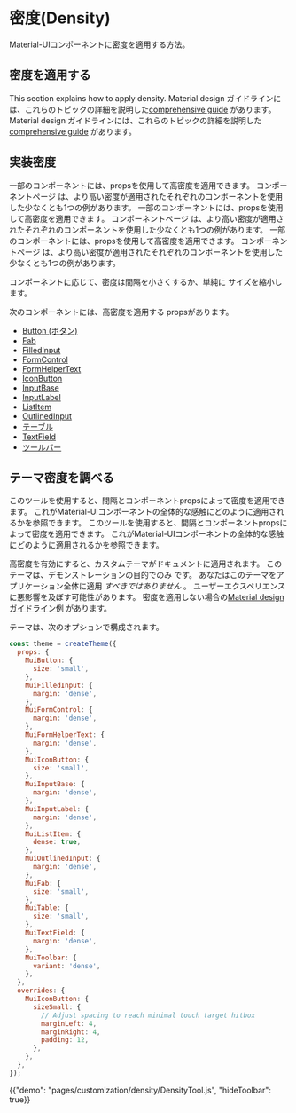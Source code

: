 # 密度(Density)

<p class="description">Material-UIコンポーネントに密度を適用する方法。</p>

## 密度を適用する

This section explains how to apply density. Material design ガイドラインには、これらのトピックの詳細を説明した[comprehensive guide](https://material.io/design/layout/applying-density.html#typographic-density) があります。 Material design ガイドラインには、これらのトピックの詳細を説明した[comprehensive guide](https://material.io/design/layout/applying-density.html#typographic-density) があります。

## 実装密度

一部のコンポーネントには、propsを使用して高密度を適用できます。 コンポーネントページ は、より高い密度が適用されたそれぞれのコンポーネントを使用した少なくとも1つの例があります。 一部のコンポーネントには、propsを使用して高密度を適用できます。 コンポーネントページ は、より高い密度が適用されたそれぞれのコンポーネントを使用した少なくとも1つの例があります。 一部のコンポーネントには、propsを使用して高密度を適用できます。 コンポーネントページ は、より高い密度が適用されたそれぞれのコンポーネントを使用した少なくとも1つの例があります。

コンポーネントに応じて、密度は間隔を小さくするか、単純に サイズを縮小します。

次のコンポーネントには、高密度を適用する propsがあります。

- [Button (ボタン)](/api/button/)
- [Fab](/api/fab/)
- [FilledInput](/api/filled-input/)
- [FormControl](/api/form-control/)
- [FormHelperText](/api/form-helper-text/)
- [IconButton](/api/icon-button/)
- [InputBase](/api/input-base/)
- [InputLabel](/api/input-label/)
- [ListItem](/api/list-item/)
- [OutlinedInput](/api/outlined-input/)
- [テーブル](/api/table/)
- [TextField](/api/text-field/)
- [ツールバー](/api/toolbar/)

## テーマ密度を調べる

このツールを使用すると、間隔とコンポーネントpropsによって密度を適用できます。 これがMaterial-UIコンポーネントの全体的な感触にどのように適用されるかを参照できます。 このツールを使用すると、間隔とコンポーネントpropsによって密度を適用できます。 これがMaterial-UIコンポーネントの全体的な感触にどのように適用されるかを参照できます。

高密度を有効にすると、カスタムテーマがドキュメントに適用されます。 このテーマは、デモンストレーションの目的でのみ です。 あなたはこのテーマをアプリケーション全体に適用 *すべきではありません* 。 ユーザーエクスペリエンスに悪影響を及ぼす可能性があります。 密度を適用しない場合の[Material designガイドライン例](https://material.io/design/layout/applying-density.html#typographic-density) があります。

テーマは、次のオプションで構成されます。

```js
const theme = createTheme({
  props: {
    MuiButton: {
      size: 'small',
    },
    MuiFilledInput: {
      margin: 'dense',
    },
    MuiFormControl: {
      margin: 'dense',
    },
    MuiFormHelperText: {
      margin: 'dense',
    },
    MuiIconButton: {
      size: 'small',
    },
    MuiInputBase: {
      margin: 'dense',
    },
    MuiInputLabel: {
      margin: 'dense',
    },
    MuiListItem: {
      dense: true,
    },
    MuiOutlinedInput: {
      margin: 'dense',
    },
    MuiFab: {
      size: 'small',
    },
    MuiTable: {
      size: 'small',
    },
    MuiTextField: {
      margin: 'dense',
    },
    MuiToolbar: {
      variant: 'dense',
    },
  },
  overrides: {
    MuiIconButton: {
      sizeSmall: {
        // Adjust spacing to reach minimal touch target hitbox
        marginLeft: 4,
        marginRight: 4,
        padding: 12,
      },
    },
  },
});
```

{{"demo": "pages/customization/density/DensityTool.js", "hideToolbar": true}}
